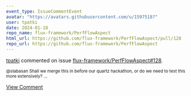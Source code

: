 ```yaml
---
event_type: IssueCommentEvent
avatar: "https://avatars.githubusercontent.com/u/1597518?"
user: tpatki
date: 2024-01-18
repo_name: flux-framework/PerfFlowAspect
html_url: https://github.com/flux-framework/PerfFlowAspect/pull/128
repo_url: https://github.com/flux-framework/PerfFlowAspect
---
```


<a href='https://github.com/tpatki' target='_blank'>tpatki</a> commented on issue <a href='https://github.com/flux-framework/PerfFlowAspect/pull/128' target='_blank'>flux-framework/PerfFlowAspect#128</a>.

<small>@slabasan Shall we merge this in before our quartz hackathon, or do we need to test this more extensively? ...</small>

<a href='https://github.com/flux-framework/PerfFlowAspect/pull/128' target='_blank'>View Comment</a>